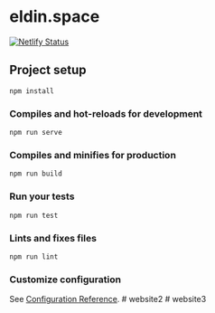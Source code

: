 # eldin.space

[![Netlify Status](https://api.netlify.com/api/v1/badges/9042b890-6768-4734-8fa2-cb0b81be7a72/deploy-status)](https://app.netlify.com/sites/eldin-space/deploys)

## Project setup

```
npm install
```

### Compiles and hot-reloads for development

```
npm run serve
```

### Compiles and minifies for production

```
npm run build
```

### Run your tests

```
npm run test
```

### Lints and fixes files

```
npm run lint
```

### Customize configuration

See [Configuration Reference](https://cli.vuejs.org/config/).
#   w e b s i t e 2  
 #   w e b s i t e 3  
 